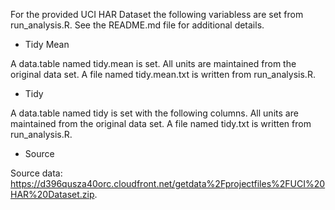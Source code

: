 For the provided UCI HAR Dataset the following variabless are set from run_analysis.R. 
See the README.md file for additional details.

* Tidy Mean

A data.table named tidy.mean is set. All units are maintained from the original data set. A file named tidy.mean.txt is written from run_analysis.R.

* Tidy

A data.table named tidy is set with the following columns. All units are maintained from the original data set. A file named tidy.txt is written from run_analysis.R.

* Source

Source data: https://d396qusza40orc.cloudfront.net/getdata%2Fprojectfiles%2FUCI%20HAR%20Dataset.zip.
